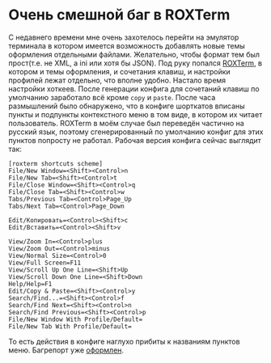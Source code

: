Очень смешной баг в ROXTerm
===========================

С недавнего времени мне очень захотелось перейти на эмулятор терминала в котором имеется возможность добавлять новые темы оформления отдельными файлами. Желательно, чтобы формат тем был прост(т.е. не XML, а ini или хотя бы JSON). Под руку попался [ROXTerm](http://roxterm.sourceforge.net/), в котором и темы оформления, и сочетания клавиш, и настройки профилей лежат отдельно, что вполне удобно. Настало время настройки хоткеев. После генерации конфига для сочетаний клавиш по умолчанию заработало всё кроме `copy` и `paste`. После часа размышлений было обнаружено, что в конфиге шорткатов вписаны пункты и подпункты контекстного меню в том виде, в котором их читает пользователь. ROXTerm в моём случае был переведён частично на русский язык, поэтому сгенерированный по умолчанию конфиг для этих пунктов попросту не работал. Рабочая версия конфига сейчас выглядит так:

    [roxterm shortcuts scheme]
    File/New Window=<Shift><Control>n
    File/New Tab=<Shift><Control>t
    File/Close Window=<Shift><Control>q
    File/Close Tab=<Shift><Control>w
    Tabs/Previous Tab=<Control>Page_Up
    Tabs/Next Tab=<Control>Page_Down

    Edit/Копировать=<Control><Shift>c
    Edit/Вставить=<Control><Shift>v

    View/Zoom In=<Control>plus
    View/Zoom Out=<Control>minus
    View/Normal Size=<Control>0
    View/Full Screen=F11
    View/Scroll Up One Line=<Shift>Up
    View/Scroll Down One Line=<Shift>Down
    Help/Help=F1
    Edit/Copy & Paste=<Shift><Control>y
    Search/Find...=<Shift><Control>f
    Search/Find Next=<Shift><Control>n
    Search/Find Previous=<Shift><Control>p
    File/New Window With Profile/Default=
    File/New Tab With Profile/Default=

То есть действия в конфиге наглухо прибиты к названиям пунктов меню. Багрепорт уже [оформлен](http://sourceforge.net/p/roxterm/bugs/103/).
